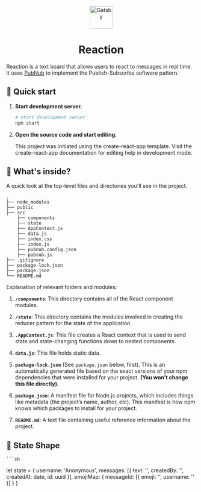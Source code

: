 <p align="center">
  <a href="https://www.gatsbyjs.org">
    <img alt="Gatsby" src="https://www.realmohsin.com/favicon.ico" width="60" />
  </a>
</p>
<h1 align="center">
  Reaction
</h1>

Reaction is a text board that allows users to react to messages in real time. It uses [PubNub](https://pubnub.com) to implement the Publish-Subscribe software pattern.

## 🚀 Quick start

1.  **Start development server.**

    ```sh
    # start development server
    npm start
    ```

2.  **Open the source code and start editing.**

    This project was initiated using the create-react-app template.
    Visit the create-react-app documentation for editing help in development mode.

## 🧐 What's inside?

A quick look at the top-level files and directories you'll see in the project.

    .
    ├── node_modules
    ├── public
    ├── src
        ├── components
        ├── state
        ├── AppContext.js
        ├── data.js
        ├── index.css
        ├── index.js
        ├── pubnub.config.json
        ├── pubsub.js
    ├── .gitignore
    ├── package-lock.json
    ├── package.json
    └── README.md

Explanation of relevant folders and modules:

1.  **`/components`**: This directory contains all of the React component modules.

2.  **`/state`**: This directory contains the modules involved in creating the reducer pattern for the state of the application.

3.  **`.AppContext.js`**: This file creates a React context that is used to send state and state-changing functions down to nested components.

4.  **`data.js`**: This file holds static data.

5.  **`package-lock.json`** (See `package.json` below, first). This is an automatically generated file based on the exact versions of your npm dependencies that were installed for your project. **(You won’t change this file directly).**

6.  **`package.json`**: A manifest file for Node.js projects, which includes things like metadata (the project’s name, author, etc). This manifest is how npm knows which packages to install for your project.

7.  **`README.md`**: A text file containing useful reference information about the project.

## 💫 State Shape

    ```sh

let state =
{
username: 'Anonymous',
messages: [{
text: '',
createdBy: '',
createdAt: date,
id: uuid
}],
emojiMap: {
messageId: [{
emoji: '',
username: ''
}]
}
}

```

```
